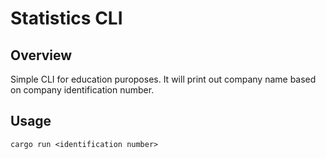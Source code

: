 # Statistics CLI

## Overview

Simple CLI for education puroposes. 
It will print out company name based on company identification number.

## Usage

```
cargo run <identification number>
```